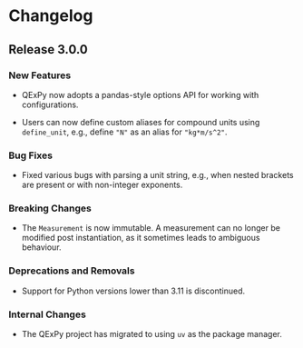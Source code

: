 # Changelog

## Release 3.0.0

### New Features

* QExPy now adopts a pandas-style options API for working with configurations.

* Users can now define custom aliases for compound units using `define_unit`,
  e.g., define ``"N"`` as an alias for ``"kg*m/s^2"``.

### Bug Fixes

* Fixed various bugs with parsing a unit string, e.g., when nested brackets are
  present or with non-integer exponents.

### Breaking Changes

* The ``Measurement`` is now immutable. A measurement can no longer be modified
  post instantiation, as it sometimes leads to ambiguous behaviour.

### Deprecations and Removals

* Support for Python versions lower than 3.11 is discontinued.

### Internal Changes

* The QExPy project has migrated to using `uv` as the package manager.
